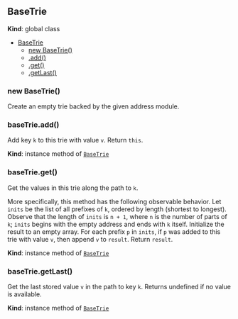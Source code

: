 <a name="BaseTrie"></a>

## BaseTrie

**Kind**: global class

- [BaseTrie](#BaseTrie)
  - [new BaseTrie()](#new_BaseTrie_new)
  - [.add()](#BaseTrie+add)
  - [.get()](#BaseTrie+get)
  - [.getLast()](#BaseTrie+getLast)

<a name="new_BaseTrie_new"></a>

### new BaseTrie()

Create an empty trie backed by the given address module.

<a name="BaseTrie+add"></a>

### baseTrie.add()

Add key `k` to this trie with value `v`. Return `this`.

**Kind**: instance method of [<code>BaseTrie</code>](#BaseTrie)  
<a name="BaseTrie+get"></a>

### baseTrie.get()

Get the values in this trie along the path to `k`.

More specifically, this method has the following observable
behavior. Let `inits` be the list of all prefixes of `k`, ordered
by length (shortest to longest). Observe that the length of `inits`
is `n + 1`, where `n` is the number of parts of `k`; `inits` begins
with the empty address and ends with `k` itself. Initialize the
result to an empty array. For each prefix `p` in `inits`, if `p`
was added to this trie with value `v`, then append `v` to
`result`. Return `result`.

**Kind**: instance method of [<code>BaseTrie</code>](#BaseTrie)  
<a name="BaseTrie+getLast"></a>

### baseTrie.getLast()

Get the last stored value `v` in the path to key `k`.
Returns undefined if no value is available.

**Kind**: instance method of [<code>BaseTrie</code>](#BaseTrie)
